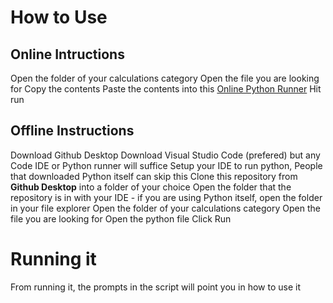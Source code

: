 # How to Use

## Online Intructions
Open the folder of your calculations category
Open the file you are looking for
Copy the contents
Paste the contents into this [Online Python Runner](https://www.programiz.com/python-programming/online-compiler/)
Hit run

## Offline Instructions
Download Github Desktop
Download Visual Studio Code (prefered) but any Code IDE or Python runner will suffice
Setup your IDE to run python, People that downloaded Python itself can skip this
Clone this repository from **Github Desktop** into a folder of your choice
Open the folder that the repository is in with your IDE - if you are using Python itself, open the folder in your file explorer
Open the folder of your calculations category
Open the file you are looking for
Open the python file
Click Run

# Running it
From running it, the prompts in the script will point you in how to use it
